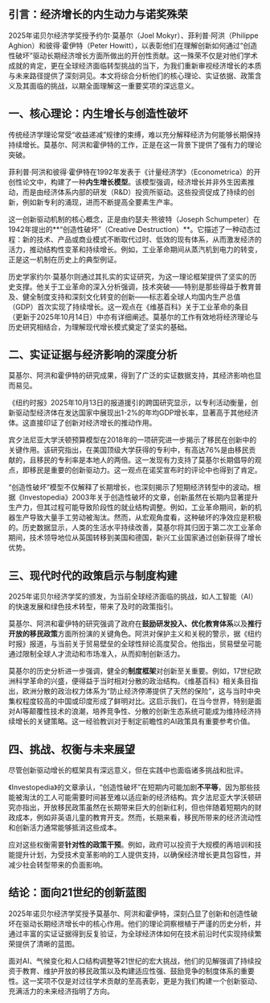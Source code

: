 ## **引言：经济增长的内生动力与诺奖殊荣**

2025年诺贝尔经济学奖授予约尔·莫基尔（Joel Mokyr）、菲利普·阿洪（Philippe Aghion）和彼得·霍伊特（Peter Howitt），以表彰他们在理解创新如何通过“创造性破坏”驱动长期经济增长方面所做出的开创性贡献。这一殊荣不仅是对他们学术成就的肯定，更在全球经济面临转型挑战的当下，为我们重新审视经济增长的本质与未来路径提供了深刻洞见。本文将综合分析他们的核心理论、实证依据、政策含义及其面临的挑战，以期全面理解这一重要奖项的深远意义。

## **一、核心理论：内生增长与创造性破坏**

传统经济学理论常受“收益递减”规律的束缚，难以充分解释经济为何能够长期保持持续增长。莫基尔、阿洪和霍伊特的工作，正是在这一背景下提供了强有力的理论突破。

菲利普·阿洪和彼得·霍伊特在1992年发表于《计量经济学》（Econometrica）的开创性论文中，构建了一种**内生增长模型**。该模型强调，经济增长并非外生因素推动，而是由经济体系内部的研发（R&D）投资所驱动。这些投资促成了持续的创新，例如新专利的涌现，进而不断提高全要素生产率。

这一创新驱动机制的核心概念，正是由约瑟夫·熊彼特（Joseph Schumpeter）在1942年提出的**“创造性破坏”（Creative Destruction）**。它描述了一种动态过程：新的技术、产品或商业模式不断取代过时、低效的现有体系，从而激发经济的活力，推动结构性变革和持续增长。例如，工业革命期间从蒸汽机到电力的转变，正是这一机制在历史上的典型例证。

历史学家约尔·莫基尔则通过其扎实的实证研究，为这一理论框架提供了坚实的历史支撑。他关于工业革命的深入分析强调，技术突破——特别是那些得益于教育普及、健全制度支持和深刻文化转变的创新——标志着全球人均国内生产总值（GDP）首次实现了持续增长。这一观点在《维基百科》关于工业革命的条目（更新于2025年10月14日）中亦有详细阐述。莫基尔的工作有效地将经济理论与历史研究相结合，为理解现代增长模式奠定了坚实的基础。

## **二、实证证据与经济影响的深度分析**

莫基尔、阿洪和霍伊特的研究成果，得到了广泛的实证数据支持，其经济影响也显而易见。

《纽约时报》2025年10月13日的报道援引的跨国研究显示，以专利活动衡量，创新驱动型经济体在发达国家中展现出1-2%的年均GDP增长率，显著高于其他经济体。这直接印证了创新对经济增长的推动作用。

宾夕法尼亚大学沃顿预算模型在2018年的一项研究进一步揭示了移民在创新中的关键作用。该研究指出，在美国顶级大学获得的专利中，有高达76%是由移民贡献的，且移民的专利率是本地人的两倍。这一发现有力支持了莫基尔长期倡导的观点，即移民是重要的创新驱动力。这一观点在诺奖宣布时的评论中也得到了肯定。

“创造性破坏”模型不仅解释了长期增长，也深刻揭示了短期经济转型中的波动。根据《Investopedia》2003年关于创造性破坏的文章，创新虽然在长期内显著提升生产力，但其过程可能导致阶段性的就业结构调整。例如，工业革命期间，新的机器生产导致大量手工劳动被淘汰。然而，从宏观角度看，这种破坏的净效应是积极的。历史数据显示，人类的生活水平持续改善，莫基尔将其归因于第二次工业革命期间，技术领导地位从英国转移到美国和德国，新兴工业国家通过创新获得了增长优势。

## **三、现代时代的政策启示与制度构建**

2025年诺贝尔经济学奖的颁发，为当前全球经济面临的挑战，如人工智能（AI）的快速发展和绿色技术转型，带来了及时的政策指引。

莫基尔、阿洪和霍伊特的研究强调了政府在**鼓励研发投入、优化教育体系**以及**推行开放的移民政策**方面所扮演的关键角色。阿洪对保护主义和关税的警示，据《纽约时报》报道，与当前关于贸易壁垒的全球性辩论高度契合。他指出，贸易壁垒可能通过限制全球人才流动和市场准入，从而抑制创新活力。

莫基尔的历史分析进一步强调，健全的**制度框架**对创新至关重要。例如，17世纪欧洲科学革命的兴盛，便得益于当时相对分散的政治结构。《维基百科》相关条目指出，欧洲分散的政治权力体系为“防止经济停滞提供了天然的保险”，这与当时中央集权程度较高的中国或印度形成了鲜明对比。这启示我们，在当今世界，特别是面对AI等颠覆性技术的浪潮，培养竞争性、分散的创新生态系统可能成为维持经济持续增长的关键策略。这一经验教训对于制定前瞻性的AI政策具有重要参考价值。

## **四、挑战、权衡与未来展望**

尽管创新驱动增长的框架具有深远意义，但在实践中也面临诸多挑战和批评。

《Investopedia》的文章承认，“创造性破坏”在短期内可能加剧**不平等**，因为那些技能被淘汰的工人可能需要时间甚至难以适应新的经济结构。宾夕法尼亚大学沃顿研究亦指出，开放移民政策虽然在长期带来巨大的创新红利，但也伴随着短期内的财政成本，例如非英语儿童的教育开支。然而，长期来看，移民所带来的经济流动性和创新活力通常能够抵消这些成本。

应对这些权衡需要**针对性的政策干预**。例如，政府可以投资于大规模的再培训和技能提升计划，为受技术变革影响的工人提供支持，以确保经济增长更具包容性，并减少社会转型带来的负面影响。

## **结论：面向21世纪的创新蓝图**

2025年诺贝尔经济学奖授予莫基尔、阿洪和霍伊特，深刻凸显了创新和创造性破坏在驱动长期经济增长中的核心作用。他们的理论洞察根植于严谨的历史分析，并通过丰富的实证证据得到反复验证，为全球经济体如何在技术前沿时代实现持续繁荣提供了清晰的蓝图。

面对AI、气候变化和人口结构调整等21世纪的宏大挑战，他们的见解强调了持续投资于教育、维护开放的移民政策以及构建适应性强、鼓励竞争的制度体系的重要性。这一奖项不仅是对过往学术贡献的至高表彰，更是为我们构建一个创新驱动、充满活力的未来经济指明了方向。

